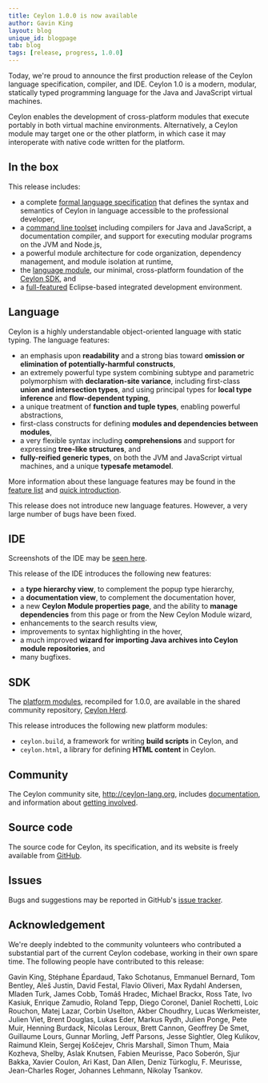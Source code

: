 ```yaml
---
title: Ceylon 1.0.0 is now available
author: Gavin King
layout: blog
unique_id: blogpage
tab: blog
tags: [release, progress, 1.0.0]
---
```


[spec]: /documentation/1.0/spec
[toolset]: /documentation/1.0/reference/tool/ceylon/subcommands/index.html
[ceylon.language]: http://modules.ceylon-lang.org/modules/ceylon.language
[sdk]: https://modules.ceylon-lang.org/categories/SDK
[ide features]: /documentation/1.0/ide/features/
[Ceylon Herd]: http://modules.ceylon-lang.org
[documentation]: /documentation/1.0

Today, we're proud to announce the first production 
release of the Ceylon language specification, compiler, 
and IDE. Ceylon 1.0 is a modern, modular, statically 
typed programming language for the Java and JavaScript 
virtual machines. 

Ceylon enables the development of cross-platform modules 
that execute portably in both virtual machine 
environments. Alternatively, a Ceylon module may target
one or the other platform, in which case it may 
interoperate with native code written for the platform.

## In the box

This release includes:

- a complete [formal language specification][spec] that 
  defines the syntax and semantics of Ceylon in language 
  accessible to the professional developer,
- a [command line toolset][toolset] including compilers 
  for Java and JavaScript, a documentation compiler, and 
  support for executing modular programs on the JVM and 
  Node.js,
- a powerful module architecture for code organization,
  dependency management, and module isolation at runtime,
- the [language module][ceylon.language], our minimal, 
  cross-platform foundation of the [Ceylon SDK][sdk], and
- a [full-featured][ide features] Eclipse-based 
  integrated development environment.

## Language

Ceylon is a highly understandable object-oriented language 
with static typing. The language features:

- an emphasis upon __readability__ and a strong bias toward 
  __omission or elimination of potentially-harmful constructs__,
- an extremely powerful type system combining subtype and 
  parametric polymorphism with __declaration-site variance__, 
  including first-class __union and intersection types__, and
  using principal types for __local type inference__ and 
  __flow-dependent typing__,
- a unique treatment of __function and tuple types__, enabling
  powerful abstractions,
- first-class constructs for defining __modules and 
  dependencies between modules__,
- a very flexible syntax including __comprehensions__ and 
  support for expressing __tree-like structures__, and
- __fully-reified generic types__, on both the JVM and
  JavaScript virtual machines, and a unique __typesafe 
  metamodel__.

More information about these language features may be
found in the [feature list](/features) and 
[quick introduction](/documentation/1.0/introduction/).

This release does not introduce new language features.
However, a very large number of bugs have been fixed.

## IDE

Screenshots of the IDE may be [seen here][ide features].

This release of the IDE introduces the following new
features:

- a __type hierarchy view__, to complement the popup type
  hierarchy,
- a __documentation view__, to complement the documentation
  hover, 
- a new __Ceylon Module properties page__, and the ability
  to __manage dependencies__ from this page or from the
  New Ceylon Module wizard,
- enhancements to the search results view, 
- improvements to syntax highlighting in the hover,
- a much improved __wizard for importing Java archives into 
  Ceylon module repositories__, and
- many bugfixes.

## SDK

The [platform modules][sdk], recompiled for 1.0.0, are available 
in the shared community repository, [Ceylon Herd][].

This release introduces the following new platform modules:

- `ceylon.build`, a framework for writing __build scripts__ in
  Ceylon, and
- `ceylon.html`, a library for defining __HTML content__ in
  Ceylon.

## Community

The Ceylon community site, <http://ceylon-lang.org>, includes 
[documentation][], and information about [getting involved](/community).

## Source code

The source code for Ceylon, its specification, and its website 
is freely available from [GitHub](https://github.com/ceylon).

## Issues

Bugs and suggestions may be reported in GitHub's 
[issue tracker](/code/issues).

## Acknowledgement

We're deeply indebted to the community volunteers who contributed a 
substantial part of the current Ceylon codebase, working in their own 
spare time. The following people have contributed to this release:

Gavin King, Stéphane Épardaud, Tako Schotanus, Emmanuel Bernard, 
Tom Bentley, Aleš Justin, David Festal, Flavio Oliveri, 
Max Rydahl Andersen, Mladen Turk, James Cobb, Tomáš Hradec, 
Michael Brackx, Ross Tate, Ivo Kasiuk, Enrique Zamudio, Roland Tepp, 
Diego Coronel, Daniel Rochetti, Loic Rouchon, Matej Lazar, 
Corbin Uselton, Akber Choudhry, Lucas Werkmeister, Julien Viet, 
Brent Douglas, Lukas Eder, Markus Rydh, Julien Ponge, Pete Muir, 
Henning Burdack, Nicolas Leroux, Brett Cannon, Geoffrey De Smet, 
Guillaume Lours, Gunnar Morling, Jeff Parsons, Jesse Sightler, 
Oleg Kulikov, Raimund Klein, Sergej Koščejev, Chris Marshall, 
Simon Thum, Maia Kozheva, Shelby, Aslak Knutsen, Fabien Meurisse, 
Paco Soberón, Sjur Bakka, Xavier Coulon, Ari Kast, Dan Allen, 
Deniz Türkoglu, F. Meurisse, Jean-Charles Roger, Johannes Lehmann, 
Nikolay Tsankov.
 